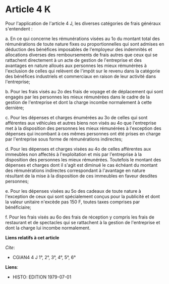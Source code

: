 # Article 4 K

Pour l'application de l'article 4 J, les diverses catégories de frais généraux s'entendent :

a. En ce qui concerne les rémunérations visées au 1o  du montant total des rémunérations de toute nature  fixes ou
proportionnelles qui sont admises en déduction des bénéfices imposables de l'employeur  des indemnités et allocations
diverses  des remboursements de frais autres que ceux qui se rattachent directement à un acte de gestion de l'entreprise et
des avantages en nature alloués aux personnes les mieux rémunérées  à l'exclusion de celles qui relèvent de l'impôt sur le
revenu dans la catégorie des bénéfices industriels et commerciaux en raison de leur activité dans l'entreprise;

b. Pour les frais visés au 2o  des frais de voyage et de déplacement qui sont engagés par les personnes les mieux rémunérées
dans le cadre de la gestion de l'entreprise et dont la charge incombe normalement à cette dernière;

c. Pour les dépenses et charges énumérées au 3o  de celles qui sont afférentes aux véhicules et autres biens non visés au 4o
que l'entreprise met à la disposition des personnes les mieux rémunérées à l'exception des dépenses qui  incombant à ces
mêmes personnes  ont été prises en charge par l'entreprise sous forme de rémunérations indirectes;

d. Pour les dépenses et charges visées au 4o  de celles afférentes aux immeubles non affectés à l'exploitation et mis par
l'entreprise à la disposition des personnes les mieux rémunérées. Toutefois  le montant des dépenses et charges dont il
s'agit est diminué  le cas échéant  du montant des rémunérations indirectes correspondant à l'avantage en nature résultant de
la mise à la disposition de ces immeubles en faveur desdites personnes;

e. Pour les dépenses visées au 5o  des cadeaux de toute nature  à l'exception de ceux qui sont spécialement conçus pour la
publicité et dont la valeur unitaire n'excède pas 150 F, toutes taxes comprises par bénéficiaire;

f. Pour les frais visés au 6o  des frais de réception  y compris les frais de restaurant et de spectacles  qui se rattachent
à la gestion de l'entreprise et dont la charge lui incombe normalement.

**Liens relatifs à cet article**

_Cite_:

  - CGIAN4 4 J 1°, 2°, 3°, 4°, 5°, 6°

**Liens**:

  - HISTO: EDITION 1979-07-01

